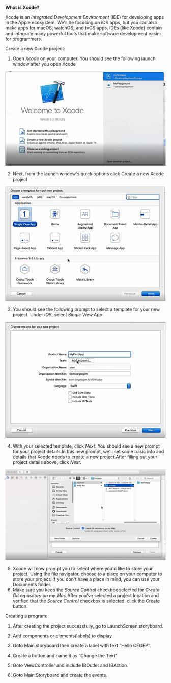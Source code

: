 **What is Xcode?**

Xcode is an _Integrated Development Environment_ (IDE) for developing apps in the Apple ecosystem. We&#39;ll be focusing on iOS apps, but you can also make apps for macOS, watchOS, and tvOS apps. IDEs (like Xcode) contain and integrate many powerful tools that make software development easier for programmers.

Create a new Xcode project:

1. Open _Xcode_ on your computer. You should see the following launch window after you open Xcode

![](1.png)

2. Next, from the launch window&#39;s quick options click Create a new Xcode project

![](2.png)

3. You should see the following prompt to select a template for your new project. Under _iOS_, select _Single View App_

![](3.png)

4. With your selected template, click _Next_. You should see a new prompt for your project details.In this new prompt, we&#39;ll set some basic info and details that Xcode needs to create a new project.After filling out your project details above, click _Next_.

![](4.png)

5. Xcode will now prompt you to select where you&#39;d like to store your project. Using the file navigator, choose to a place on your computer to store your project. If you don&#39;t have a place in mind, you can use your Documents folder.
6. Make sure you keep the _Source Control_ checkbox selected for _Create Git repository on my Mac_.After you&#39;ve selected a project location and verified that the _Source Control_ checkbox is selected, click the Create button.

Creating a program:

1.	After creating the project successfully, go to LaunchScreen.storyboard.


2.	Add components or elements(labels) to display 


3.	Goto Main.storyboard then create a label with text “Hello CEGEP”.


4.	Create a button and name it as “Change the Text”


5.	Goto ViewController and include IBOutlet and IBAction. 


6.	Goto Main.Storyboard and create the events.

